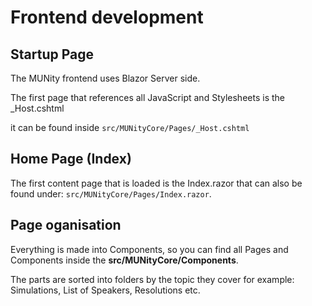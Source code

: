 # Frontend development

## Startup Page

The MUNity frontend uses Blazor Server side.

The first page that references all JavaScript and Stylesheets is the _Host.cshtml

it can be found inside ```src/MUNityCore/Pages/_Host.cshtml```

## Home Page (Index)

The first content page that is loaded is the Index.razor that can also be found under: ```src/MUNityCore/Pages/Index.razor```.

## Page oganisation

Everything is made into Components, so you can find all Pages and Components inside the __src/MUNityCore/Components__.

The parts are sorted into folders by the topic they cover for example: Simulations, List of Speakers, Resolutions etc.